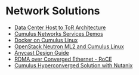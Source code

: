 # Network Solutions

-   [Data Center Host to ToR
    Architecture](Data_Center_Host_to_ToR_Architecture)
-   [Cumulus Networks Services Demos](Cumulus_Networks_Services_Demos)
-   [Docker on Cumulus Linux](Docker_on_Cumulus_Linux)
-   [OpenStack Neutron ML2 and Cumulus
    Linux](OpenStack_Neutron_ML2_and_Cumulus_Linux)
-   [Anycast Design Guide](Anycast_Design_Guide)
-   [RDMA over Converged Ethernet -
    RoCE](RDMA_over_Converged_Ethernet_-_RoCE)
-   [Cumulus Hyperconverged Solution with
    Nutanix](Cumulus_Hyperconverged_Solution_with_Nutanix)

